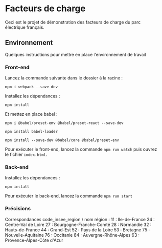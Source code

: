 # Facteurs de charge

Ceci est le projet de démonstration des facteurs de charge du parc électrique français.

## Environnement

Quelques instructions pour mettre en place l'environnement de travail

### Front-end

Lancez la commande suivante dans le dossier à la racine :

```npm i webpack --save-dev```

Installez les dépendances :

```npm install```

Et mettez en place babel :

```npm i @babel/preset-env @babel/preset-react --save-dev```

```npm install babel-loader```

```npm install --save-dev @babel/core @babel/preset-env```

Pour exécuter le front-end, lancez la commande
```npm run watch```
puis ouvrez le fichier `index.html`.

### Back-end

Installez les dépendances :

```npm install```

Pour exécuter le back-end, lancez la commande
```npm run start```

### Précisions

Correspondances code_insee_region / nom région :
11 : Ile-de-France
24 : Centre-Val de Loire
27 : Bourgogne-Franche-Comté
28 : Normandie
32 : Hauts-de-France
44 : Grand-Est
52 : Pays de la Loire
53 : Bretagne
75 : Nouvelle-Aquitaine
76 : Occitanie
84 : Auvergne-Rhône-Alpes
93 : Provence-Alpes-Côte d'Azur
